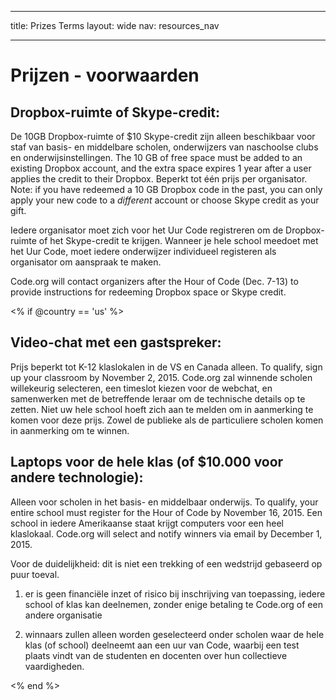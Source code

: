 * * *

title: Prizes Terms layout: wide nav: resources_nav

* * *

# Prijzen - voorwaarden

## Dropbox-ruimte of Skype-credit:

De 10GB Dropbox-ruimte of $10 Skype-credit zijn alleen beschikbaar voor staf van basis- en middelbare scholen, onderwijzers van naschoolse clubs en onderwijsinstellingen. The 10 GB of free space must be added to an existing Dropbox account, and the extra space expires 1 year after a user applies the credit to their Dropbox. Beperkt tot één prijs per organisator. Note: if you have redeemed a 10 GB Dropbox code in the past, you can only apply your new code to a *different* account or choose Skype credit as your gift.

Iedere organisator moet zich voor het Uur Code registreren om de Dropbox-ruimte of het Skype-credit te krijgen. Wanneer je hele school meedoet met het Uur Code, moet iedere onderwijzer individueel registeren als organisator om aanspraak te maken.

Code.org will contact organizers after the Hour of Code (Dec. 7-13) to provide instructions for redeeming Dropbox space or Skype credit.

<% if @country == 'us' %>

## Video-chat met een gastspreker:

Prijs beperkt tot K-12 klaslokalen in de VS en Canada alleen. To qualify, sign up your classroom by November 2, 2015. Code.org zal winnende scholen willekeurig selecteren, een timeslot kiezen voor de webchat, en samenwerken met de betreffende leraar om de technische details op te zetten. Niet uw hele school hoeft zich aan te melden om in aanmerking te komen voor deze prijs. Zowel de publieke als de particuliere scholen komen in aanmerking om te winnen.

## Laptops voor de hele klas (of $10.000 voor andere technologie):

Alleen voor scholen in het basis- en middelbaar onderwijs. To qualify, your entire school must register for the Hour of Code by November 16, 2015. Een school in iedere Amerikaanse staat krijgt computers voor een heel klaslokaal. Code.org will select and notify winners via email by December 1, 2015.

Voor de duidelijkheid: dit is niet een trekking of een wedstrijd gebaseerd op puur toeval.

1) er is geen financiële inzet of risico bij inschrijving van toepassing, iedere school of klas kan deelnemen, zonder enige betaling te Code.org of een andere organisatie

2) winnaars zullen alleen worden geselecteerd onder scholen waar de hele klas (of school) deelneemt aan een uur van Code, waarbij een test plaats vindt van de studenten en docenten over hun collectieve vaardigheden.

<% end %>